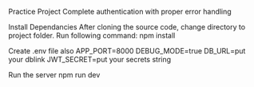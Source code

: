 Practice Project
Complete authentication with proper error handling

Install Dependancies
After cloning the source code, change directory to project folder. Run following command: npm install

Create .env file also
APP_PORT=8000 DEBUG_MODE=true DB_URL=put your dblink JWT_SECRET=put your secrets string

Run the server
npm run dev
